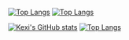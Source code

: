 [![Top Langs](https://github-readme-stats.vercel.app/api/top-langs/?username=kexi)](https://github.com/kexi)
[![Top Langs](https://github-readme-stats.vercel.app/api/top-langs/?username=kexi&langs_count=10&count_private=true)](https://github.com/kexi)

[![Kexi's GitHub stats](https://github-readme-stats.vercel.app/api?username=kexi&theme=vue-dark&show_icons=true)](https://github.com/kexi/github-readme-stats)
[![Top Langs](https://github-readme-stats.vercel.app/api/top-langs/?username=kexi&theme=vue-dark&show_icons=true&layout=large)](https://github.com/kexi/github-readme-stats)
